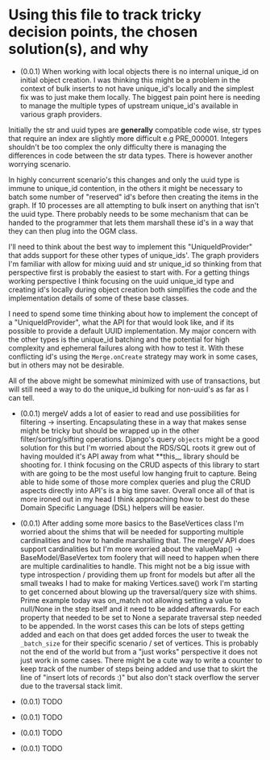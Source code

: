 # Using this file to track tricky decision points, the chosen solution(s), and why

- (0.0.1) When working with local objects there is no internal unique_id on initial object creation. I was thinking this might be a problem in the context of bulk inserts to not have unique_id's locally and the simplest fix was to just make them locally. The biggest pain point here is needing to manage the multiple types of upstream unique_id's available in various graph providers.

Initially the str and uuid types are **generally** compatible code wise, str types that require an index are slightly more difficult e.g PRE_000001. Integers shouldn't be too complex the only difficulty there is managing the differences in code between the str data types. There is however another worrying scenario.

In highly concurrent scenario's this changes and only the uuid type is immune to unique_id contention, in the others it might be necessary to batch some number of "reserved" id's before then creating the items in the graph. If 10 processes are all attempting to bulk insert on anything that isn't the uuid type. There probably needs to be some mechanism that can be handed to the programmer that lets them marshall these id's in a way that they can then plug into the OGM class.

I'll need to think about the best way to implement this "UniqueIdProvider" that adds support for these other types of unique_ids'. The graph providers I'm familiar with allow for mixing uuid and str unique_id so thinking from that perspective first is probably the easiest to start with. For a getting things working perspective I think focusing on the uuid unique_id type and creating id's locally during object creation both simplifies the code and the implementation details of some of these base classes.

I need to spend some time thinking about how to implement the concept of a "UniqueIdProvider", what the API for that would look like, and if its possible to provide a default UUID implementation. My major concern with the other types is the unique_id batching and the potential for high complexity and ephemeral failures along with how to test it. With these conflicting id's using the `Merge.onCreate` strategy may work in some cases, but in others may not be desirable.

All of the above might be somewhat minimized with use of transactions, but will still need a way to do the unique_id bulking for non-uuid's as far as I can tell.

- (0.0.1) mergeV adds a lot of easier to read and use possibilities for filtering -> inserting. Encapsulating these in a way that makes sense might be tricky but should be wrapped up in the other filter/sorting/sifting operations. Django's query `objects` might be a good solution for this but I'm worried about the RDS/SQL roots it grew out of having moulded it's API away from what \*\*this\_\_ library should be shooting for. I think focusing on the CRUD aspects of this library to start with are going to be the most useful low hanging fruit to capture. Being able to hide some of those more complex queries and plug the CRUD aspects directly into API's is a big time saver. Overall once all of that is more ironed out in my head I think approaching how to best do these Domain Specific Language (DSL) helpers will be easier.

- (0.0.1) After adding some more basics to the BaseVertices class I'm worried about the shims that will be needed for supporting multiple cardinalities and how to handle marshalling that. The mergeV API does support cardinalities but I'm more worried about the valueMap() -> BaseModel/BaseVertex tom foolery that will need to happen when there are multiple cardinalities to handle. This might not be a big issue with type introspection / providing them up front for models but after all the small tweaks I had to make for making Vertices.save() work I'm starting to get concerned about blowing up the traversal/query size with shims. Prime example today was on_match not allowing setting a value to null/None in the step itself and it need to be added afterwards. For each property that needed to be set to None a separate traversal step needed to be appended. In the worst cases this can be lots of steps getting added and each on that does get added forces the user to tweak the `_batch_size` for their specific scenario / set of vertices. This is probably not the end of the world but from a "just works" perspective it does not just work in some cases. There might be a cute way to write a counter to keep track of the number of steps being added and use that to skirt the line of "insert lots of records :)" but also don't stack overflow the server due to the traversal stack limit.

- (0.0.1) TODO
- (0.0.1) TODO
- (0.0.1) TODO
- (0.0.1) TODO
